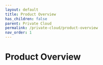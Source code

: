 ```yaml
---
layout: default
title: Product Overview
has_children: false
parent: Private Cloud
permalink: /private-cloud/product-overview
nav_order: 1
---
```


# Product Overview

